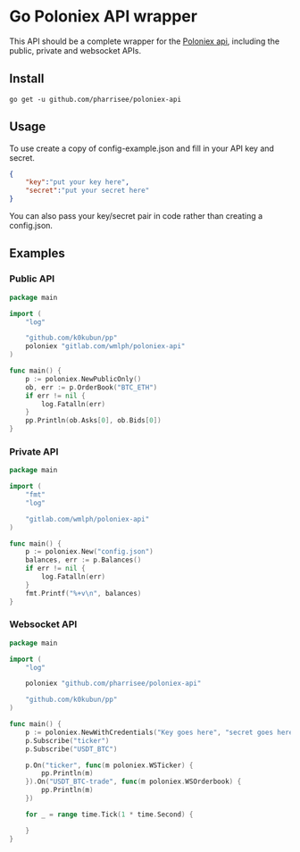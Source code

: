 # Go Poloniex API wrapper
This API should be a complete wrapper for the [Poloniex api](https://poloniex.com/support/api/), including the public, private and websocket APIs.

## Install

```
go get -u github.com/pharrisee/poloniex-api
```

## Usage
To use create a copy of config-example.json and fill in your API key and secret.

```json
{
    "key":"put your key here",
    "secret":"put your secret here"
}
```

You can also pass your key/secret pair in code rather than creating a config.json.

## Examples

### Public API

```go
package main

import (
    "log"

    "github.com/k0kubun/pp"
    poloniex "gitlab.com/wmlph/poloniex-api"
)

func main() {
    p := poloniex.NewPublicOnly()
    ob, err := p.OrderBook("BTC_ETH")
    if err != nil {
        log.Fatalln(err)
    }
    pp.Println(ob.Asks[0], ob.Bids[0])
}
```

### Private API

```go
package main

import (
    "fmt"
    "log"

    "gitlab.com/wmlph/poloniex-api"
)

func main() {
    p := poloniex.New("config.json")
    balances, err := p.Balances()
    if err != nil {
        log.Fatalln(err)
    }
    fmt.Printf("%+v\n", balances)
}
```

### Websocket API

```go
package main

import (
    "log"

    poloniex "github.com/pharrisee/poloniex-api"

    "github.com/k0kubun/pp"
)

func main() {
	p := poloniex.NewWithCredentials("Key goes here", "secret goes here")
	p.Subscribe("ticker")
	p.Subscribe("USDT_BTC")

	p.On("ticker", func(m poloniex.WSTicker) {
		pp.Println(m)
	}).On("USDT_BTC-trade", func(m poloniex.WSOrderbook) {
		pp.Println(m)
	})

	for _ = range time.Tick(1 * time.Second) {

	}
}

```
